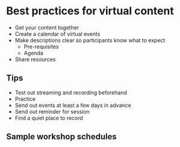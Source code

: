 # Best practices for virtual content

- Get your content together
- Create a calendar of virtual events
- Make descriptions clear so participants know what to expect
  - Pre-requisites
  - Agenda
- Share resources

## Tips
- Test out streaming and recording beforehand
- Practice
- Send out events at least a few days in advance
- Send out reminder for session
- Find a quiet place to record

## Sample workshop schedules